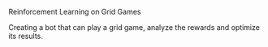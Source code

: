 Reinforcement Learning on Grid Games

Creating a bot that can play a grid game, analyze the rewards and optimize its results.
